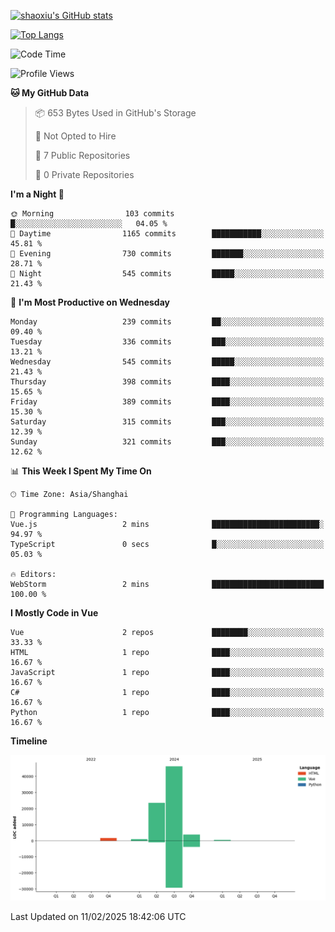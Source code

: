 [![shaoxiu's GitHub stats](https://github-readme-stats.vercel.app/api?username=shaoxiu&count_private=true&show_icons=true)](https://github.com/anuraghazra/github-readme-stats)

[![Top Langs](https://github-readme-stats.vercel.app/api/top-langs/?username=shaoxiu&layout=compact)](https://github.com/anuraghazra/github-readme-stats)


<!--START_SECTION:waka-->
![Code Time](http://img.shields.io/badge/Code%20Time-110%20hrs%2024%20mins-blue)

![Profile Views](http://img.shields.io/badge/Profile%20Views-0-blue)

**🐱 My GitHub Data** 

> 📦 653 Bytes Used in GitHub's Storage 
 > 
> 🚫 Not Opted to Hire
 > 
> 📜 7 Public Repositories 
 > 
> 🔑 0 Private Repositories 
 > 
**I'm a Night 🦉** 

```text
🌞 Morning                103 commits         █░░░░░░░░░░░░░░░░░░░░░░░░   04.05 % 
🌆 Daytime                1165 commits        ███████████░░░░░░░░░░░░░░   45.81 % 
🌃 Evening                730 commits         ███████░░░░░░░░░░░░░░░░░░   28.71 % 
🌙 Night                  545 commits         █████░░░░░░░░░░░░░░░░░░░░   21.43 % 
```
📅 **I'm Most Productive on Wednesday** 

```text
Monday                   239 commits         ██░░░░░░░░░░░░░░░░░░░░░░░   09.40 % 
Tuesday                  336 commits         ███░░░░░░░░░░░░░░░░░░░░░░   13.21 % 
Wednesday                545 commits         █████░░░░░░░░░░░░░░░░░░░░   21.43 % 
Thursday                 398 commits         ████░░░░░░░░░░░░░░░░░░░░░   15.65 % 
Friday                   389 commits         ████░░░░░░░░░░░░░░░░░░░░░   15.30 % 
Saturday                 315 commits         ███░░░░░░░░░░░░░░░░░░░░░░   12.39 % 
Sunday                   321 commits         ███░░░░░░░░░░░░░░░░░░░░░░   12.62 % 
```


📊 **This Week I Spent My Time On** 

```text
🕑︎ Time Zone: Asia/Shanghai

💬 Programming Languages: 
Vue.js                   2 mins              ████████████████████████░   94.97 % 
TypeScript               0 secs              █░░░░░░░░░░░░░░░░░░░░░░░░   05.03 % 

🔥 Editors: 
WebStorm                 2 mins              █████████████████████████   100.00 % 
```

**I Mostly Code in Vue** 

```text
Vue                      2 repos             ████████░░░░░░░░░░░░░░░░░   33.33 % 
HTML                     1 repo              ████░░░░░░░░░░░░░░░░░░░░░   16.67 % 
JavaScript               1 repo              ████░░░░░░░░░░░░░░░░░░░░░   16.67 % 
C#                       1 repo              ████░░░░░░░░░░░░░░░░░░░░░   16.67 % 
Python                   1 repo              ████░░░░░░░░░░░░░░░░░░░░░   16.67 % 
```



**Timeline**

![Lines of Code chart](https://raw.githubusercontent.com/shaoxiu/shaoxiu/main/assets/bar_graph.png)


 Last Updated on 11/02/2025 18:42:06 UTC
<!--END_SECTION:waka-->
